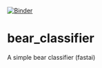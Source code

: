 [![Binder](https://mybinder.org/badge_logo.svg)](https://mybinder.org/v2/gh/goyalakshat14/bear_classifier/HEAD?urlpath=%2Fvoila%2Frender%2Ftest_app%2Fclassifier.ipynb)
# bear_classifier
A simple bear classifier (fastai)

